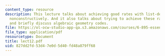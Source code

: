 ```yaml
---
content_type: resource
description: This lecture talks about achieving good rates with list-decodable codes
  nonconstructively. And it also talks about trying to achieve these rates constructively,
  and briefly discuss algebraic geometry codes.
file: https://ol-ocw-studio-app-qa.s3.amazonaws.com/courses/6-895-essential-coding-theory-fall-2004/827dd2fd53d47e0d5d40fd48a879ff68_lect12.pdf
file_type: application/pdf
resourcetype: Document
title: lect12.pdf
uid: 827dd2fd-53d4-7e0d-5d40-fd48a879ff68
---
```

